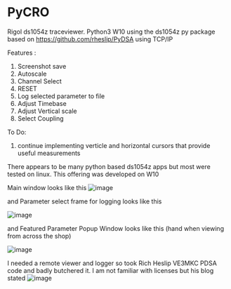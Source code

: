 # PyCRO
Rigol ds1054z traceviewer. Python3 W10 using the ds1054z py package based on https://github.com/rheslip/PyDSA using TCP/IP

Features :
1. Screenshot save
2. Autoscale
3. Channel Select
4. RESET
5. Log selected parameter to file
6. Adjust Timebase
7. Adjust Vertical scale
8. Select Coupling

To Do:

1. continue implementing verticle and horizontal cursors that provide useful measurements

There appears to be many python based ds1054z apps but most were tested on linux.  This offering was developed on W10

Main window looks like this
![image](https://github.com/ornea/PyCRO/assets/15388230/cd69f031-4088-4964-addd-24543ee86608)

and Parameter select frame for logging looks like this

![image](https://github.com/ornea/PyCRO/assets/15388230/9259286b-5bd1-41a7-b192-46781ea63ab5)

and Featured Parameter Popup Window looks like this (hand when viewing from across the shop)

![image](https://github.com/ornea/PyCRO/assets/15388230/9b0d0d41-7d5e-4fe2-8fb3-d39b597beb6b)


I needed a remote viewer and logger so took Rich Heslip VE3MKC PDSA code and badly butchered it.  I am not familiar with licenses but his blog stated 
![image](https://github.com/ornea/PyCRO/assets/15388230/fdde96d4-5cc6-406a-9990-3d14dbd92d9b)
